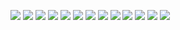 ﻿![](./images/3-1半导体基础知识-图片-1.jpg)
![](./images/3-1半导体基础知识-图片-2.jpg)
![](./images/3-1半导体基础知识-图片-3.jpg)
![](./images/3-1半导体基础知识-图片-4.jpg)
![](./images/3-1半导体基础知识-图片-5.jpg)
![](./images/3-1半导体基础知识-图片-6.jpg)
![](./images/3-1半导体基础知识-图片-7.jpg)
![](./images/3-1半导体基础知识-图片-8.jpg)
![](./images/3-1半导体基础知识-图片-9.jpg)
![](./images/3-1半导体基础知识-图片-10.jpg)
![](./images/3-1半导体基础知识-图片-11.jpg)
![](./images/3-1半导体基础知识-图片-12.jpg)
![](./images/3-1半导体基础知识-图片-13.jpg)
